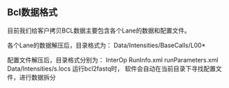 
## Bcl数据格式

  目前我们给客户拷贝BCL数据主要包含各个Lane的数据和配置文件。

  各个Lane的数据解压后，目录格式为： Data/Intensities/BaseCalls/L00*

  配置文件解压后，目录格式分别为：
  InterOp
  RunInfo.xml
  runParameters.xml
  Data/Intensities/s.locs
  运行bcl2fastq时， 软件会自动在当前目录下寻找配置文件，进行数据拆分

